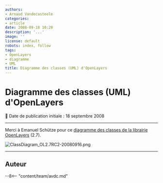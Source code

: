```yaml
---
authors:
- Arnaud Vandecasteele
categories:
- article
date: 2008-09-18 10:20
description: '...'
image: ''
license: default
robots: index, follow
tags:
- OpenLayers
- diagramme
- UML
title: Diagramme des classes (UML) d'OpenLayers
---
```


# Diagramme des classes (UML) d'OpenLayers


:calendar: Date de publication initiale : 18 septembre 2008


----

Merci à Emanuel Schütze pour ce [diagramme des classes de la librairie OpenLayers](http://trac.openlayers.org/attachment/wiki/UML/ClassDiagram_OL2.7RC2-20080916.pdf?format=raw "diagramme des classes de la librairie OpenLayers") (2.7).


![ClassDiagram_OL2.7RC2-20080916.png](/sites/default/files/Tuto/img/OpenLayers/ClassDiagram_OL2.7RC2-20080916.png)




----

## Auteur

--8<-- "content/team/avdc.md"
